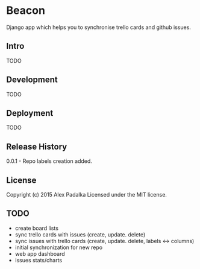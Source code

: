 # Beacon

Django app which helps you to synchronise trello cards and github issues.
 
## Intro

TODO

## Development

TODO

## Deployment

TODO

## Release History

0.0.1 - Repo labels creation added.

## License

Copyright (c) 2015 Alex Padalka
Licensed under the MIT license.

## TODO

* create board lists
* sync trello cards with issues (create, update. delete)
* sync issues with trello cards (create, update. delete, labels <-> columns)
* initial synchronization for new repo
* web app dashboard
* issues stats/charts